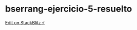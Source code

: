 # bserrang-ejercicio-5-resuelto

[Edit on StackBlitz ⚡️](https://stackblitz.com/edit/bserrang-ejercicio-5-resuelto)